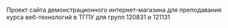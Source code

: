 Проект сайта демонстрационного интернет-магазина для преподавания курса веб-технологий в ТГПУ для групп 120831 и 121131

